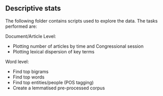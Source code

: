 ## Descriptive stats
The following folder contains scripts used to explore the data. The tasks performed are:

Document/Article Level:
- Plotting number of articles by time and Congressional session
- Plotting lexical dispersion of key terms

Word level:
- Find top bigrams
- Find top words
- Find top entities/people (POS tagging)
- Create a lemmatised pre-processed corpus

